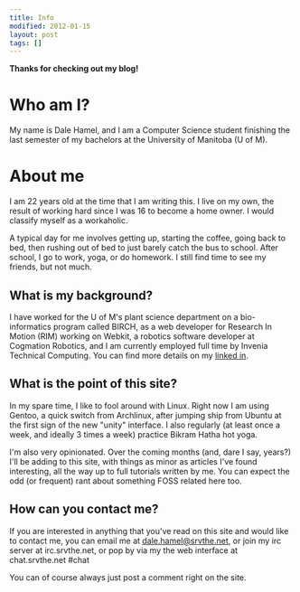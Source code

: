 ```yaml
---
title: Info
modified: 2012-01-15
layout: post
tags: []
---
```



**Thanks for checking out my blog!**

Who am I?
=========

My name is Dale Hamel, and I am a Computer Science student finishing the last semester of my bachelors at the University of Manitoba (U of M).

About me
========

I am 22 years old at the time that I am writing this. I live on my own, the result of working hard since I was 16 to become a home owner. I would classify myself as a workaholic.

A typical day for me involves getting up, starting the coffee, going back to bed, then rushing out of bed to just barely catch the bus to school. After school, I go to work, yoga, or do homework. I still find time to see my friends, but not much.

What is my background?
----------------------

I have worked for the U of M's plant science department on a bio-informatics program called BIRCH, as a web developer for Research In Motion (RIM) working on Webkit, a robotics software developer at Cogmation Robotics, and I am currently employed full time by Invenia Technical Computing. You can find more details on my [linked in](http://ca.linkedin.com/pub/dale-hamel/34/45b/6b9 "linked in").

What is the point of this site?
-------------------------------

In my spare time, I like to fool around with Linux. Right now I am using Gentoo, a quick switch from Archlinux, after jumping ship from Ubuntu at the first sign of the new "unity" interface. I also regularly (at least once a week, and ideally 3 times a week) practice Bikram Hatha hot yoga.

I'm also very opinionated. Over the coming months (and, dare I say, years?) I'll be adding to this site, with things as minor as articles I've found interesting, all the way up to full tutorials written by me. You can expect the odd (or frequent) rant about something FOSS related here too.

How can you contact me?
-----------------------

If you are interested in anything that you've read on this site and would like to contact me, you can email me at dale.hamel@srvthe.net, or join my irc server at irc.srvthe.net, or pop by via my the web interface at chat.srvthe.net \#chat

You can of course always just post a comment right on the site.
